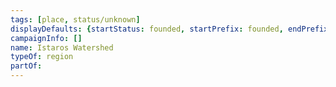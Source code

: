 ```yaml
---
tags: [place, status/unknown]
displayDefaults: {startStatus: founded, startPrefix: founded, endPrefix: destroyed, endStatus: destroyed}
campaignInfo: []
name: Istaros Watershed
typeOf: region
partOf:
---
```

